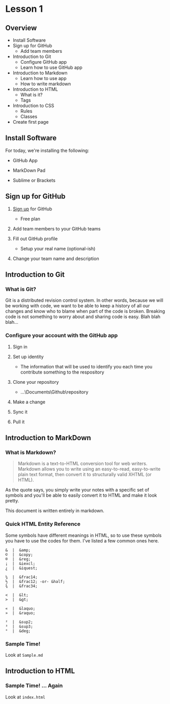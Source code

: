 Lesson 1
========

Overview
--------

- Install Software
- Sign up for GitHub
    - Add team members
- Introduction to Git
    - Configure GitHub app
    - Learn how to use GitHub app
- Introduction to Markdown
    - Learn how to use app
    - How to write markdown
- Introduction to HTML
    - What is it?
    - Tags
- Introduction to CSS
    - Rules
    - Classes
- Create first page

Install Software
----------------

For today, we're installing the following:

- GitHub App

- MarkDown Pad

- Sublime or Brackets

Sign up for GitHub
------------------

1. [Sign up](https://github.com/join) for GitHub

    - Free plan

2. Add team members to your GitHub teams

3. Fill out GitHub profile

    - Setup your real name (optional-ish)

4. Change your team name and description

Introduction to Git
-------------------

### What is Git?

Git is a distributed revision control system. In other words, because we will be working with code, we want to be able to keep a history of all our changes and know who to blame when part of the code is broken. Breaking code is not something to worry about and sharing code is easy. Blah blah blah...

### Configure your account with the GitHub app

1. Sign in

2. Set up identity

    - The information that will be used to identify you each time you contribute something to the respository

3. Clone your repository

    - ...\Documents\Github\repository
    
4. Make a change

5. Sync it

6. Pull it

Introduction to MarkDown
------------------------

### What is Markdown?

> Markdown is a text-to-HTML conversion tool for web writers. Markdown allows you to write using an easy-to-read, easy-to-write plain text format, then convert it to structurally valid XHTML (or HTML).

As the quote says, you simply write your notes with a specific set of symbols and you'll be able to easily convert it to HTML and make it look pretty.

This document is written entirely in markdown.

### Quick HTML Entity Reference

Some symbols have different meanings in HTML, so to use these symbols you have to use the codes for them. I've listed a few common ones here.

    &  |  &amp;
    ©  |  &copy;
    ®  |  &reg;
    ¡  |  &iexcl;
    ¿  |  &iquest;

    ¼  |  &frac14;
    ½  |  &frac12; -or- &half;
    ¾  |  &frac34;

    <  |  &lt;
    >  |  &gt;

    «  |  &laquo;
    »  |  &raquo;

    ²  |  &sup2;
    ³  |  &sup3;
    °  |  &deg;

### Sample Time!

Look at `Sample.md`

Introduction to HTML
--------------------

### Sample Time! ... Again

Look at `index.html`